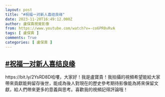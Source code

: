 ```yaml
---
layout: post
title: "#祝福一对新人喜结良缘"
date: 2023-11-20T16:49:12.000Z
author: 盧保貴視覺影像
from: https://www.youtube.com/watch?v=-co6PR0vRvA
tags: [ 盧保貴 ]
comments: True
categories: [ 盧保貴 ]
---
```

<!--1700498952000-->
[#祝福一对新人喜结良缘](https://www.youtube.com/watch?v=-co6PR0vRvA)
------

<div>
https://bit.ly/2YsRD8D哈嘍，大家好！我是盧寶貴！我拍攝的視頻希望能給大家帶來貢獻能夠留存後世，能成為後人對現在的歷史參考期待影像能為將來保留文獻，給人們帶來更多的意義與思考。喜歡我的視頻記得評論哦！
</div>
